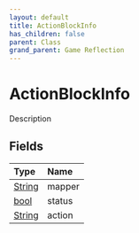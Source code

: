 ```yaml
---
layout: default
title: ActionBlockInfo
has_children: false
parent: Class
grand_parent: Game Reflection
---
```

# ActionBlockInfo
Description 

## Fields
| Type | Name |
|:-------------|:--------------|
| [String](/game-reflection/components/string.md) | mapper |
| [bool](/game-reflection/components/bool.md) | status |
| [String](/game-reflection/components/string.md) | action |

